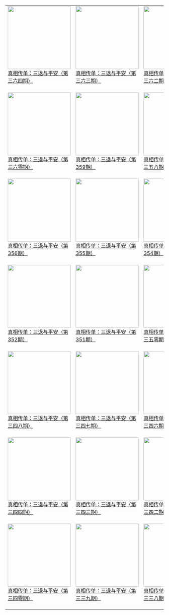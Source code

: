 |||||
|---|---|---|---|
|[<img width="200px" src="http://qikan.minghui.org/mhqkpage/qikanimage/2019/06/25/santui-364-pdf-cover.png" ><br/> 真相传单：三退与平安（第三六四期）<br/><br/>](../pages/tuidang/193332.md)|[<img width="200px" src="http://qikan.minghui.org/mhqkpage/qikanimage/2019/06/09/santui-363-pdf-cover.png" ><br/> 真相传单：三退与平安（第三六三期）<br/><br/>](../pages/tuidang/193137.md)|[<img width="200px" src="http://qikan.minghui.org/mhqkpage/qikanimage/2019/05/28/santui-362-pdf-cover.png" ><br/> 真相传单：三退与平安（第三六二期）<br/><br/>](../pages/tuidang/192984.md)|[<img width="200px" src="http://qikan.minghui.org/mhqkpage/qikanimage/2019/05/18/santui-361-pdf-cover.png" ><br/> 真相传单：三退与平安（第361期）<br/><br/>](../pages/tuidang/192884.md)|
|[<img width="200px" src="http://qikan.minghui.org/mhqkpage/qikanimage/2019/04/30/santui-360-pdf-cover.png" ><br/> 真相传单：三退与平安（第三六零期）<br/><br/>](../pages/tuidang/192620.md)|[<img width="200px" src="http://qikan.minghui.org/mhqkpage/qikanimage/2019/04/19/santui-359-pdf-cover.png" ><br/> 真相传单：三退与平安（第359期）<br/><br/>](../pages/tuidang/192454.md)|[<img width="200px" src="http://qikan.minghui.org/mhqkpage/qikanimage/2019/04/13/santui-358-pdf-cover.png" ><br/> 真相传单：三退与平安（第三五八期）<br/><br/>](../pages/tuidang/192401.md)|[<img width="200px" src="http://qikan.minghui.org/mhqkpage/qikanimage/2019/04/05/santui-357-pdf-cover.png" ><br/> 真相传单：三退与平安（第三五七期）<br/><br/>](../pages/tuidang/192320.md)|
|[<img width="200px" src="http://qikan.minghui.org/mhqkpage/qikanimage/2019/03/28/santui-356-pdf-cover.png" ><br/> 真相传单：三退与平安（第356期）<br/><br/>](../pages/tuidang/192207.md)|[<img width="200px" src="http://qikan.minghui.org/mhqkpage/qikanimage/2019/03/22/santui-355-pdf-cover.png" ><br/> 真相传单：三退与平安（第355期）<br/><br/>](../pages/tuidang/192132.md)|[<img width="200px" src="http://qikan.minghui.org/mhqkpage/qikanimage/2019/03/14/santui-354-pdf-cover.png" ><br/> 真相传单：三退与平安（第354期）<br/><br/>](../pages/tuidang/192042.md)|[<img width="200px" src="http://qikan.minghui.org/mhqkpage/qikanimage/2019/02/24/santui-353-pdf-cover.png" ><br/> 真相传单：三退与平安（第353期）<br/><br/>](../pages/tuidang/191849.md)|
|[<img width="200px" src="http://qikan.minghui.org/mhqkpage/qikanimage/2019/01/29/santui-352-pdf-cover.png" ><br/> 真相传单：三退与平安（第352期）<br/><br/>](../pages/tuidang/191560.md)|[<img width="200px" src="http://qikan.minghui.org/mhqkpage/qikanimage/2019/01/18/santui-351-pdf-cover.png" ><br/> 真相传单：三退与平安（第351期）<br/><br/>](../pages/tuidang/191397.md)|[<img width="200px" src="http://qikan.minghui.org/mhqkpage/qikanimage/2019/01/03/santui-350-pdf-cover.png" ><br/> 真相传单：三退与平安（第三五零期）<br/><br/>](../pages/tuidang/191227.md)|[<img width="200px" src="http://qikan.minghui.org/mhqkpage/qikanimage/2018/12/26/santui-349-pdf-cover.png" ><br/> 真相传单：三退与平安（第三四九期）<br/><br/>](../pages/tuidang/191136.md)|
|[<img width="200px" src="http://qikan.minghui.org/mhqkpage/qikanimage/2018/12/18/santui-348-pdf-cover.png" ><br/> 真相传单：三退与平安（第三四八期）<br/><br/>](../pages/tuidang/191055.md)|[<img width="200px" src="http://qikan.minghui.org/mhqkpage/qikanimage/2018/12/11/santui-347-pdf-cover.png" ><br/> 真相传单：三退与平安（第三四七期）<br/><br/>](../pages/tuidang/190975.md)|[<img width="200px" src="http://qikan.minghui.org/mhqkpage/qikanimage/2018/12/04/santui-346-pdf-cover.png" ><br/> 真相传单：三退与平安（第三四六期）<br/><br/>](../pages/tuidang/190881.md)|[<img width="200px" src="http://qikan.minghui.org/mhqkpage/qikanimage/2018/11/27/santui-345-pdf-cover.png" ><br/> 真相传单：三退与平安（第三四五期）<br/><br/>](../pages/tuidang/190787.md)|
|[<img width="200px" src="http://qikan.minghui.org/mhqkpage/qikanimage/2018/11/20/santui-344-pdf-cover.png" ><br/> 真相传单：三退与平安（第三四四期）<br/><br/>](../pages/tuidang/190700.md)|[<img width="200px" src="http://qikan.minghui.org/mhqkpage/qikanimage/2018/11/12/santui-343-pdf-cover.png" ><br/> 真相传单：三退与平安（第三四三期）<br/><br/>](../pages/tuidang/190585.md)|[<img width="200px" src="http://qikan.minghui.org/mhqkpage/qikanimage/2018/11/07/santui-342-pdf-cover.png" ><br/> 真相传单：三退与平安（第三四二期）<br/><br/>](../pages/tuidang/190504.md)|[<img width="200px" src="http://qikan.minghui.org/mhqkpage/qikanimage/2018/10/30/santui-341-pdf-cover.png" ><br/> 真相传单：三退与平安（第三四一期）<br/><br/>](../pages/tuidang/190413.md)|
|[<img width="200px" src="http://qikan.minghui.org/mhqkpage/qikanimage/2018/10/23/santui-340-pdf-cover.png" ><br/> 真相传单：三退与平安（第三四零期）<br/><br/>](../pages/tuidang/190317.md)|[<img width="200px" src="http://qikan.minghui.org/mhqkpage/qikanimage/2018/10/16/santui-339-pdf-cover.png" ><br/> 真相传单：三退与平安（第三三九期）<br/><br/>](../pages/tuidang/190192.md)|[<img width="200px" src="http://qikan.minghui.org/mhqkpage/qikanimage/2018/10/10/santui-338-pdf-cover.png" ><br/> 真相传单：三退与平安（第三三八期）<br/><br/>](../pages/tuidang/190119.md)|[<img width="200px" src="http://qikan.minghui.org/mhqkpage/qikanimage/2018/10/02/santui-337-pdf-cover.png" ><br/> 真相传单：三退与平安（第三三七期）<br/><br/>](../pages/tuidang/190026.md)|
